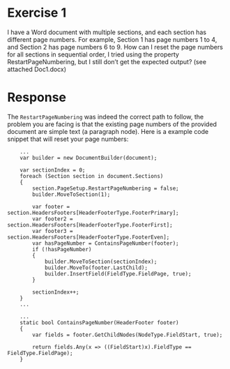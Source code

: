 # Exercise 1

I have a Word document with multiple sections, and each section has different page
numbers. For example, Section 1 has page numbers 1 to 4, and Section 2 has page
numbers 6 to 9. How can I reset the page numbers for all sections in sequential order, I
tried using the property RestartPageNumbering, but I still don’t get the expected output?
(see attached Doc1.docx)


# Response

The ```RestartPageNumbering``` was indeed the correct path to follow, the problem you are facing is that the existing page numbers of the provided document are simple text (a paragraph node). Here is a example code snippet that will reset your page numbers: 

        ...
        var builder = new DocumentBuilder(document);

        var sectionIndex = 0;
        foreach (Section section in document.Sections)
        {
            section.PageSetup.RestartPageNumbering = false;
            builder.MoveToSection(1);

            var footer = section.HeadersFooters[HeaderFooterType.FooterPrimary];
            var footer2 = section.HeadersFooters[HeaderFooterType.FooterFirst];
            var footer3 = section.HeadersFooters[HeaderFooterType.FooterEven];
            var hasPageNumber = ContainsPageNumber(footer);
            if (!hasPageNumber)
            {
                builder.MoveToSection(sectionIndex);
                builder.MoveTo(footer.LastChild);
                builder.InsertField(FieldType.FieldPage, true);
            }

            sectionIndex++;
        }
        ...
        
        ...
        static bool ContainsPageNumber(HeaderFooter footer)
        {
            var fields = footer.GetChildNodes(NodeType.FieldStart, true);

            return fields.Any(x => ((FieldStart)x).FieldType == FieldType.FieldPage);
        }